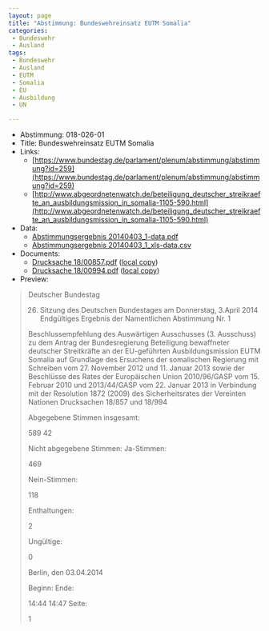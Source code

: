 ```yaml
---
layout: page
title: "Abstimmung: Bundeswehreinsatz EUTM Somalia"
categories:
 - Bundeswehr
 - Ausland
tags:
 - Bundeswehr
 - Ausland
 - EUTM
 - Somalia
 - EU
 - Ausbildung
 - UN

---
```


* Abstimmung: 018-026-01
* Title: Bundeswehreinsatz EUTM Somalia
* Links: 
    * [https://www.bundestag.de/parlament/plenum/abstimmung/abstimmung?id=259](https://www.bundestag.de/parlament/plenum/abstimmung/abstimmung?id=259)
    * [http://www.abgeordnetenwatch.de/beteiligung_deutscher_streikraefte_an_ausbildungsmission_in_somalia-1105-590.html](http://www.abgeordnetenwatch.de/beteiligung_deutscher_streikraefte_an_ausbildungsmission_in_somalia-1105-590.html)
* Data: 
    * [Abstimmungsergebnis 20140403_1-data.pdf](/res/abstimmungsliste/20140403_1-data.pdf)
    * [Abstimmungsergebnis 20140403_1_xls-data.csv](/res/abstimmungsliste/analyses/20140403_1_xls-data.csv)
* Documents: 
    * [Drucksache 18/00857.pdf](http://dip21.bundestag.de/dip21/btd/18/008/1800857.pdf) ([local copy](/res/abstimmungsdaten/018-026-01/1800857.pdf))
    * [Drucksache 18/00994.pdf](http://dip21.bundestag.de/dip21/btd/18/009/1800994.pdf) ([local copy](/res/abstimmungsdaten/018-026-01/1800994.pdf))
* Preview: 
> Deutscher Bundestag
> 
> 26. Sitzung des Deutschen Bundestages
> am Donnerstag, 3.April 2014
> Endgültiges Ergebnis der Namentlichen Abstimmung Nr. 1
> 
> Beschlussempfehlung des Auswärtigen Ausschusses (3. Ausschuss) zu dem Antrag der
> Bundesregierung
> Beteiligung bewaffneter deutscher Streitkräfte an der EU-geführten Ausbildungsmission
> EUTM Somalia auf Grundlage des Ersuchens der somalischen Regierung mit Schreiben
> vom 27. November 2012 und 11. Januar 2013 sowie der Beschlüsse des Rates der
> Europäischen Union 2010/96/GASP vom 15. Februar 2010 und 2013/44/GASP vom 22.
> Januar 2013 in Verbindung mit der Resolution 1872 (2009) des Sicherheitsrates der
> Vereinten Nationen
> Drucksachen 18/857 und 18/994
> 
> Abgegebene Stimmen insgesamt:
> 
> 589
> 42
> 
> Nicht abgegebene Stimmen:
> Ja-Stimmen:
> 
> 469
> 
> Nein-Stimmen:
> 
> 118
> 
> Enthaltungen:
> 
> 2
> 
> Ungültige:
> 
> 0
> 
> Berlin, den 03.04.2014
> 
> Beginn:
> Ende:
> 
> 14:44
> 14:47
> Seite:
> 
> 1
> 
> 
